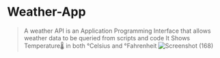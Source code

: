 # Weather-App

> A weather API is an Application Programming Interface that allows weather data to be queried from scripts and code
> It Shows Temperature🌡️ in both °Celsius and °Fahrenheit
> ![Screenshot (168)](https://user-images.githubusercontent.com/89683890/162042499-eefe3c36-855c-4bce-9bdc-5a01aa41e3fa.png)

